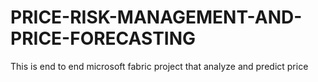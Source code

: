 # PRICE-RISK-MANAGEMENT-AND-PRICE-FORECASTING
This is end to end microsoft fabric project that analyze and predict price  
